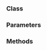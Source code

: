 <!-- @id uDgKW3FOfwg5hLxwyifShc -->
### Class

<!-- @id C4Ov0Ljrvr1bCZ69Vzptu9 -->
### Parameters

<!-- @id ZgEV2iEAmZiGeRyNVJ5KRX -->
### Methods